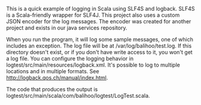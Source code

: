This is a quick example of logging in Scala using SLF4S and logback.  SLF4S is a Scala-friendly wrapper for SLF4J.  This project also uses a custom JSON encoder for the log messages.  The encoder was created for another project and exists in our java services repository.

When you run the program, it will log some sample messages, one of which includes an exception.  The log file will be at /var/log/balihoo/test.log.  If this directory doesn't exist, or if you don't have write access to it, you won't get a log file.  You can configure the logging behavior in logtest/src/main/resources/logback.xml.  It's possible to log to multiple locations and in multiple formats.  See http://logback.qos.ch/manual/index.html.

The code that produces the output is logtest/src/main/scala/com/balihoo/logtest/LogTest.scala.
